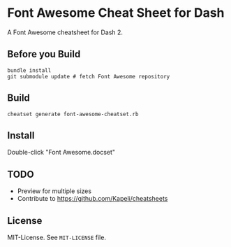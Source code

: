 # Font Awesome Cheat Sheet for Dash

A Font Awesome cheatsheet for Dash 2.

## Before you Build

    bundle install
    git submodule update # fetch Font Awesome repository

## Build

    cheatset generate font-awesome-cheatset.rb

## Install

Double-click "Font Awesome.docset"

## TODO

* Preview for multiple sizes
* Contribute to https://github.com/Kapeli/cheatsheets

## License

MIT-License. See `MIT-LICENSE` file.

